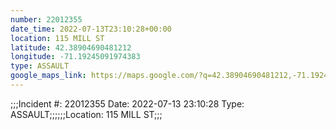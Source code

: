 ```yaml
---
number: 22012355
date_time: 2022-07-13T23:10:28+00:00
location: 115 MILL ST
latitude: 42.38904690481212
longitude: -71.19245091974383
type: ASSAULT
google_maps_link: https://maps.google.com/?q=42.38904690481212,-71.19245091974383
---
```


;;;Incident #: 22012355  Date: 2022-07-13 23:10:28   Type: ASSAULT;;;;;;Location: 115 MILL ST;;;
